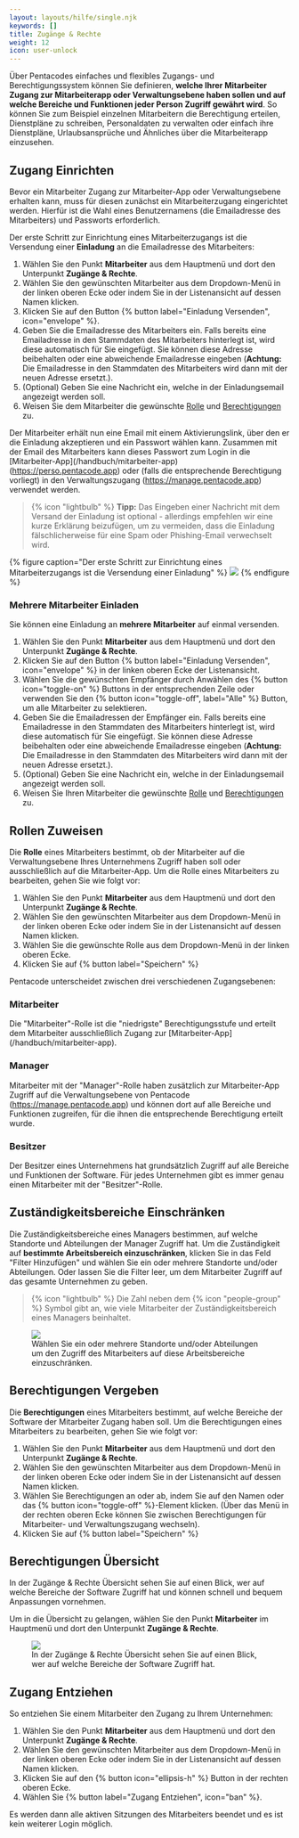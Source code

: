 ```yaml
---
layout: layouts/hilfe/single.njk
keywords: []
title: Zugänge & Rechte
weight: 12
icon: user-unlock
---
```


Über Pentacodes einfaches und flexibles Zugangs- und Berechtigungssystem können Sie definieren, **welche Ihrer
Mitarbeiter Zugang zur Mitarbeiterapp oder Verwaltungsebene haben sollen und auf welche Bereiche und Funktionen jeder
Person Zugriff gewährt wird**. So können Sie zum Beispiel einzelnen Mitarbeitern die Berechtigung erteilen, Dienstpläne
zu schreiben, Personaldaten zu verwalten oder einfach ihre Dienstpläne, Urlaubsansprüche und Ähnliches über die
Mitarbeiterapp einzusehen.

## Zugang Einrichten

Bevor ein Mitarbeiter Zugang zur Mitarbeiter-App oder Verwaltungsebene erhalten kann, muss für diesen zunächst ein
Mitarbeiterzugang eingerichtet werden. Hierfür ist die Wahl eines Benutzernamens (die Emailadresse des Mitarbeiters) und
Passworts erforderlich.

Der erste Schritt zur Einrichtung eines Mitarbeiterzugangs ist die Versendung einer **Einladung** an die Emailadresse des Mitarbeiters:

1. Wählen Sie den Punkt **Mitarbeiter** aus dem Hauptmenü und dort den Unterpunkt **Zugänge & Rechte**.
2. Wählen Sie den gewünschten Mitarbeiter aus dem Dropdown-Menü in der linken oberen Ecke oder indem Sie in der
   Listenansicht auf dessen Namen klicken.
3. Klicken Sie auf den Button {% button label="Einladung Versenden", icon="envelope" %}.
4. Geben Sie die Emailadresse des Mitarbeiters ein. Falls bereits eine Emailadresse in den Stammdaten des Mitarbeiters
   hinterlegt ist, wird diese automatisch für Sie eingefügt. Sie können diese Adresse beibehalten oder eine abweichende
   Emailadresse eingeben (**Achtung:** Die Emailadresse in den Stammdaten des Mitarbeiters wird dann mit der neuen
   Adresse ersetzt.).
5. (Optional) Geben Sie eine Nachricht ein, welche in der Einladungsemail angezeigt werden soll.
6. Weisen Sie dem Mitarbeiter die gewünschte [Rolle](#rollen-zuweisen) und [Berechtigungen](#berechtigungen-vergeben) zu.

Der Mitarbeiter erhält nun eine Email mit einem Aktivierungslink, über den er
die Einladung akzeptieren und ein Passwort wählen kann. Zusammen mit der Email
des Mitarbeiters kann dieses Passwort zum Login in die
[Mitarbeiter-App]\(/handbuch/mitarbeiter-app) (https://perso.pentacode.app)
oder (falls die entsprechende Berechtigung vorliegt) in den Verwaltungszugang
(https://manage.pentacode.app) verwendet werden.

> {% icon "lightbulb" %} **Tipp:** Das Eingeben einer Nachricht mit dem Versand der Einladung ist optional -
> allerdings empfehlen wir eine kurze Erklärung beizufügen, um zu vermeiden,
> dass die Einladung fälschlicherweise für eine Spam oder Phishing-Email
> verwechselt wird.

{% figure caption="Der erste Schritt zur Einrichtung eines Mitarbeiterzugangs ist die Versendung einer Einladung" %}
<img src="zugang_einrichten.gif" />
{% endfigure %}

### Mehrere Mitarbeiter Einladen

Sie können eine Einladung an **mehrere Mitarbeiter** auf einmal versenden.

1. Wählen Sie den Punkt **Mitarbeiter** aus dem Hauptmenü und dort den Unterpunkt **Zugänge & Rechte**.
2. Klicken Sie auf den Button {% button label="Einladung Versenden", icon="envelope" %} in der linken oberen Ecke der
   Listenansicht.
3. Wählen Sie die gewünschten Empfänger durch Anwählen
   des {% button icon="toggle-on" %} Buttons in der entsprechenden Zeile oder verwenden Sie den {% button icon="toggle-off", label="Alle" %} Button, um alle Mitarbeiter zu selektieren.
4. Geben Sie die Emailadressen der Empfänger ein. Falls bereits eine Emailadresse in den Stammdaten des Mitarbeiters
   hinterlegt ist, wird diese automatisch für Sie eingefügt. Sie können diese Adresse beibehalten oder eine abweichende
   Emailadresse eingeben (**Achtung:** Die Emailadresse in den Stammdaten des Mitarbeiters wird dann mit der neuen
   Adresse ersetzt.).
5. (Optional) Geben Sie eine Nachricht ein, welche in der Einladungsemail angezeigt werden soll.
6. Weisen Sie Ihren Mitarbeiter die gewünschte [Rolle](#rollen-zuweisen) und [Berechtigungen](#berechtigungen-vergeben)
   zu.

## Rollen Zuweisen

Die **Rolle** eines Mitarbeiters bestimmt, ob der Mitarbeiter auf die Verwaltungsebene Ihres Unternehmens Zugriff haben
soll oder ausschließlich auf die Mitarbeiter-App. Um die Rolle eines Mitarbeiters zu bearbeiten, gehen Sie wie folgt
vor:

1. Wählen Sie den Punkt **Mitarbeiter** aus dem Hauptmenü und dort den Unterpunkt **Zugänge & Rechte**.
2. Wählen Sie den gewünschten Mitarbeiter aus dem Dropdown-Menü in der linken oberen Ecke oder indem Sie in der
   Listenansicht auf dessen Namen klicken.
3. Wählen Sie die gewünschte Rolle aus dem Dropdown-Menü in der linken oberen Ecke.
4. Klicken Sie auf {% button label="Speichern" %}

Pentacode unterscheidet zwischen drei verschiedenen Zugangsebenen:

### Mitarbeiter

Die "Mitarbeiter"-Rolle ist die "niedrigste" Berechtigungsstufe und erteilt dem Mitarbeiter ausschließlich Zugang zur [Mitarbeiter-App]\(/handbuch/mitarbeiter-app).

### Manager

Mitarbeiter mit der "Manager"-Rolle haben zusätzlich zur Mitarbeiter-App Zugriff auf die Verwaltungsebene von Pentacode
(https://manage.pentacode.app) und können dort auf alle Bereiche und Funktionen zugreifen, für die ihnen die
entsprechende Berechtigung erteilt wurde.

### Besitzer

Der Besitzer eines Unternehmens hat grundsätzlich Zugriff auf alle Bereiche und Funktionen der Software. Für jedes Unternehmen gibt es immer genau einen Mitarbeiter mit der "Besitzer"-Rolle.

## Zuständigkeitsbereiche Einschränken

Die Zuständigkeitsbereiche eines Managers bestimmen, auf welche Standorte
und Abteilungen der Manager Zugriff hat. Um die Zuständigkeit auf **bestimmte Arbeitsbereich einzuschränken**, klicken Sie in das
Feld "Filter Hinzufügen" und wählen Sie ein oder mehrere Standorte und/oder
Abteilungen. Oder lassen Sie die Filter leer, um dem Mitarbeiter Zugriff auf das
gesamte Unternehmen zu geben. 

> {% icon "lightbulb" %} Die Zahl neben dem {% icon "people-group" %}
Symbol gibt an, wie viele Mitarbeiter der Zuständigkeitsbereich eines Managers beinhaltet.

<figure>
<img src="zustaendigkeitsbereiche.png" />
<figcaption>Wählen Sie ein oder mehrere Standorte und/oder Abteilungen um den Zugriff des Mitarbeiters auf diese Arbeitsbereiche einzuschränken.</figcaption>
</figure>

## Berechtigungen Vergeben

Die **Berechtigungen** eines Mitarbeiters bestimmt, auf welche Bereiche der Software der Mitarbeiter Zugang haben soll. Um die Berechtigungen eines Mitarbeiters zu bearbeiten, gehen Sie wie folgt vor:

1. Wählen Sie den Punkt **Mitarbeiter** aus dem Hauptmenü und dort den Unterpunkt **Zugänge & Rechte**.
2. Wählen Sie den gewünschten Mitarbeiter aus dem Dropdown-Menü in der linken oberen Ecke oder indem Sie in der
   Listenansicht auf dessen Namen klicken.
3. Wählen Sie Berechtigungen an oder ab, indem Sie auf den Namen oder das {% button icon="toggle-off" %}-Element
   klicken. (Über das Menü in der rechten oberen Ecke können Sie zwischen Berechtigungen für Mitarbeiter- und Verwaltungszugang wechseln).
4. Klicken Sie auf {% button label="Speichern" %}

## Berechtigungen Übersicht

In der Zugänge & Rechte Übersicht sehen Sie auf einen Blick, wer auf welche Bereiche der Software Zugriff hat und können schnell und bequem Anpassungen vornehmen.

Um in die Übersicht zu gelangen, wählen Sie den Punkt **Mitarbeiter** im Hauptmenü und dort den Unterpunkt **Zugänge & Rechte**.

<figure>
<img src="uebersicht.png" />
<figcaption>In der Zugänge & Rechte Übersicht sehen Sie auf einen Blick, wer auf welche Bereiche der Software Zugriff hat.</figcaption>
</figure>

## Zugang Entziehen

So entziehen Sie einem Mitarbeiter den Zugang zu Ihrem Unternehmen:

1. Wählen Sie den Punkt **Mitarbeiter** aus dem Hauptmenü und dort den Unterpunkt **Zugänge & Rechte**.
2. Wählen Sie den gewünschten Mitarbeiter aus dem Dropdown-Menü in der linken oberen Ecke oder indem Sie in der
   Listenansicht auf dessen Namen klicken.
3. Klicken Sie auf den {% button icon="ellipsis-h" %} Button in der rechten oberen Ecke.
4. Wählen Sie {% button label="Zugang Entziehen", icon="ban" %}.

Es werden dann alle aktiven Sitzungen des Mitarbeiters beendet und es ist kein weiterer Login möglich.
